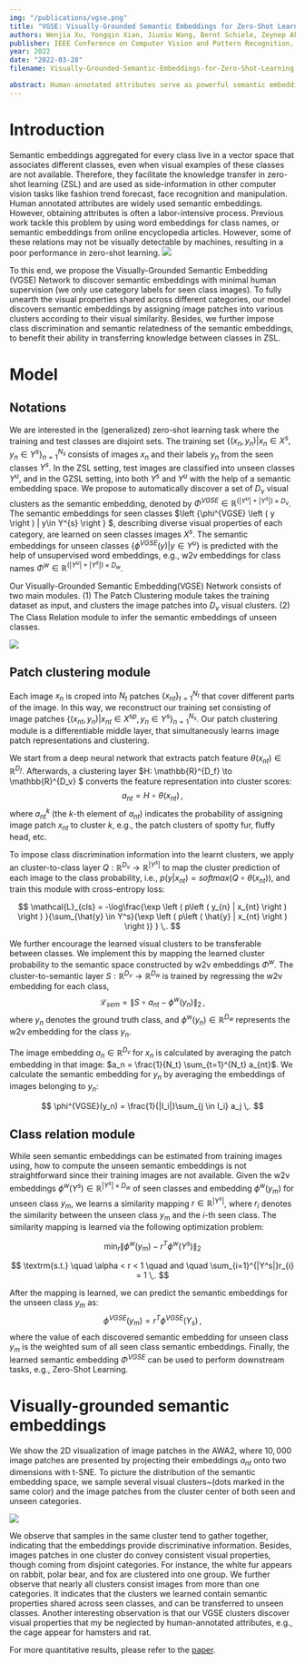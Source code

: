 ```yaml
---
img: "/publications/vgse.png"
title: "VGSE: Visually-Grounded Semantic Embeddings for Zero-Shot Learning"
authors: Wenjia Xu, Yongqin Xian, Jiuniu Wang, Bernt Schiele, Zeynep Akata
publisher: IEEE Conference on Computer Vision and Pattern Recognition, CVPR
year: 2022
date: "2022-03-28"
filename: Visually-Grounded-Semantic-Embeddings-for-Zero-Shot-Learning

abstract: Human-annotated attributes serve as powerful semantic embeddings in zero-shot learning. However, their annotation process is labor-intensive and needs expert supervision. Current unsupervised semantic embeddings, i.e., word embeddings, enable knowledge transfer between classes. However, word embeddings do not always reflect visual similarities and result in inferior zero-shot performance. We propose to discover semantic embeddings containing discriminative visual properties for zero-shot learning, without requiring any human annotation. Our model visually divides a set of images from seen classes into clusters of local image regions according to their visual similarity, and further imposes their class discrimination and semantic relatedness. To associate these clusters with previously unseen classes, we use external knowledge, e.g., word embeddings and propose a novel class relation discovery module. Through quantitative and qualitative evaluation, we demonstrate that our model discovers semantic embeddings that model the visual properties of both seen and unseen classes. Furthermore, we demonstrate on three benchmarks that our visually-grounded semantic embeddings further improve performance over word embeddings across various ZSL models by a large margin.
---
```


# Introduction
Semantic embeddings aggregated for every class live in a vector space that associates different classes, even when visual examples of these classes are not available. Therefore, they facilitate the knowledge transfer in zero-shot learning (ZSL) and are used as side-information in other computer vision tasks like fashion trend forecast, face recognition and manipulation. Human annotated attributes are widely used semantic embeddings. However, obtaining attributes is often a labor-intensive process. Previous work tackle this problem by using word embeddings for class names, or semantic embeddings from online encyclopedia articles. However, some of these relations may not be visually detectable by machines, resulting in a poor performance in zero-shot learning.
![](/publications/VGSE/teaser_figure.png)

To this end, we propose the Visually-Grounded Semantic Embedding (VGSE) Network to discover semantic embeddings with minimal human supervision (we only use category labels for seen class images). To fully unearth the visual properties shared across different categories, our model discovers semantic embeddings by assigning image patches into various clusters according to their visual similarity. Besides, we further impose class discrimination and semantic relatedness of the semantic embeddings, to benefit their ability in transferring knowledge between classes in ZSL. 


# Model
## Notations
We are interested in the (generalized) zero-shot learning task where the training and test classes are disjoint sets. The training set $\{\left ( x_n, y_n \right )  | x_{n} \in X^{s}, y_{n} \in Y^{s}\} _{n=1}^{N_s}$ consists of images $x_n$ and their labels $y_{n}$ from the seen classes $Y^{s}$. In the ZSL setting, test images are classified into unseen classes $Y^{u}$, and in the GZSL setting, into both $Y^{s}$ and $Y^{u}$ with the help of a semantic embedding space. We propose to automatically discover a set of $D_{v}$ visual clusters as the semantic embedding, denoted by $\Phi^{VGSE}  \in \mathbb{R}^{(|Y^{u}|+|Y^{s}|) \times D_{v}}$. The semantic embeddings for seen classes $\left \{\phi^{VGSE} \left ( y \right ) | y\in Y^{s}  \right \} $, describing diverse visual properties of each category, are learned on seen classes images $X^{s}$. The semantic embeddings for unseen classes $\left \{\phi^{VGSE} \left ( y \right ) | y\in Y^{u}  \right \}$ is predicted with the help of unsupervised word embeddings, e.g., w2v embeddings for class names $\Phi^{w} \in \mathbb{R}^{(|Y^{u}|+|Y^{s}|) \times D_{w}}$. 

Our Visually-Grounded Semantic Embedding(VGSE) Network consists of two main modules. (1) The Patch Clustering module takes the training dataset as input, and clusters the image patches into $D_v$ visual clusters. (2) The Class Relation module to infer the semantic embeddings of unseen classes.

![](/publications/VGSE/Model_figure.png)


## Patch clustering module
Each image $x_n$ is croped into $N_t$ patches $\{ x_{nt} \}_{t=1}^{N_t}$ that cover different parts of the image. In this way, we reconstruct our training set consisting of image patches $\{\left ( x_{nt}, y_n \right )  | x_{nt} \in X^{sp}, y_{n} \in Y^{s}\} _{n=1}^{N_s}$. Our patch clustering module is a differentiable middle layer, that simultaneously learns image patch representations and clustering. 

We start from a deep neural network that extracts patch feature  $\theta \left ( x_{nt} \right ) \in \mathbb{R}^{D_f}$. Afterwards, a clustering layer $H: \mathbb{R}^{D_f} \to \mathbb{R}^{D_v} $ converts the feature representation into cluster scores: 
$$
a_{nt} =  H \circ \theta \left ( x_{nt} \right )\,,
$$
where $a_{nt}^k$ (the $k$-th element of $a_{nt}$) indicates the probability of assigning image patch $x_{nt}$ to cluster $k$, e.g., the patch clusters of spotty fur, fluffy head, etc.

To impose class discrimination information into the learnt clusters, we apply an cluster-to-class layer $Q: \mathbb{R}^{D_v} \to \mathbb{R}^{|Y^s|}$ to map the cluster prediction of each image to the class probability, i.e., $p(y|x_{nt}) = softmax \left (Q \circ \theta \left ( x_{nt} \right ) \right )$, and train this module with cross-entropy loss:


$$
\mathcal{L}_{cls} = -\log\frac{\exp \left ( p\left ( y_{n} | x_{nt} \right ) \right ) }{\sum_{\hat{y} \in Y^s}{\exp \left ( p\left ( \hat{y} | x_{nt} \right ) \right )} } \,.
$$

We further encourage the learned visual clusters to be transferable between classes. We implement this by mapping the learned cluster probability to the semantic space constructed by w2v embeddings $\Phi^w$. The cluster-to-semantic layer $S: \mathbb{R}^{D_v} \to \mathbb{R}^{D_w}$ is trained by regressing the w2v embedding for each class,
$$
\mathcal{L}_{sem} =  \left \| S \circ a_{nt} - \phi^{w}(y_n) \right \|_2 \,,
$$
where $y_n$ denotes the ground truth class, and $\phi^w \left (y_{n} \right ) \in \mathbb{R}^{D_w}$ represents the w2v embedding for the class $y_n$.

The image embedding $a_n \in \mathbb{R}^{D_v}$ for $x_{n}$ is calculated by averaging the patch embedding in that image: $a_n = \frac{1}{N_t} \sum_{t=1}^{N_t} a_{nt}$. We calculate the semantic embedding for $y_n$ by averaging the embeddings of images belonging to $y_n$:

$$
\phi^{VGSE}(y_n) = \frac{1}{|I_i|}\sum_{j \in I_i} a_j \,.
$$

## Class relation module
While seen semantic embeddings can be estimated from training images using, how to compute the unseen semantic embeddings is not straightforward since their training images are not available. Given the w2v embeddings $\phi^{w}({Y}^{s}) \in \mathbb{R}^{|Y^{s}| \times D_w}$ of seen classes and embedding $\phi^{w}(y_m)$ for unseen class $y_m$, we learns a similarity mapping $r \in \mathbb{R}^{|Y^{s}|}$, where $r_{i}$ denotes the similarity between the unseen class $y_m$ and the $i$-th seen class. The similarity mapping is learned via the following optimization problem:

$$
\min _{r} \left \| \phi^{w}(y_m) - r^T \phi^{w}(Y^{s}) \right \| _2 
$$

$$
\textrm{s.t.} \quad \alpha < r < 1 \quad and \quad \sum_{i=1}^{|Y^s|}r_{i}  = 1 \,.
$$

After the mapping is learned, we can predict the semantic embeddings for the unseen class $y_m$ as:
$$\phi^{VGSE}(y_m) = r^T \phi^{VGSE}(Y_s) \,,$$
where the value of each discovered semantic embedding for unseen class $y_m$ is the weighted sum of all seen class semantic embeddings. Finally, the learned semantic embedding $\Phi^{VGSE}$ can be used to perform downstream tasks, e.g., Zero-Shot Learning.


# Visually-grounded semantic embeddings

We show the 2D visualization of image patches in the AWA2, where $10,000$ image patches are presented by projecting their embeddings $a_{nt}$ onto two dimensions with t-SNE. To picture the distribution of the semantic embedding space, we sample several visual clusters~(dots marked in the same color) and the image patches from the cluster center of both seen and unseen categories.

![](/publications/VGSE/t-SNE-2.png)

We observe that samples in the same cluster tend to gather together, indicating that the embeddings provide discriminative information. Besides, images patches in one cluster do convey consistent visual properties, though coming from disjoint categories. For instance, the white fur appears on rabbit, polar bear, and fox are clustered into one group. We further observe that nearly all clusters consist images from more than one categories. It indicates that the clusters we learned contain semantic properties shared across seen classes, and can be transferred to unseen classes. Another interesting observation is that our VGSE clusters discover visual properties that my be neglected by human-annotated attributes, e.g., the cage appear for hamsters and rat. 

For more quantitative results, please refer to the [paper](https://arxiv.org/abs/2203.10444).
